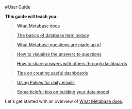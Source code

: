 #User Guide

**This guide will teach you:**

> [What Metabase does](01-what-is-metabase.md)

> [The basics of database terminology](02-database-basics.md)

> [What Metabase questions are made up of](03-asking-questions.md)

> [How to visualize the answers to questions](04-visualizing-results.md)

> [How to share answers with others through dashboards](05-sharing-answers.md)

> [Tips on creating useful dashboards](06-dashboard-tips.md)

> [Using Pulses for daily emails](07-pulses.md)

> [Some helpful tips on building your data model](08-data-model-reference.md)

Let's get started with an overview of [What Metabase does](01-what-is-metabase.md).
